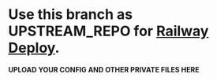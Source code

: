 # Use this branch as UPSTREAM_REPO for [Railway Deploy](https://github.com/Tamilupdates/KPS-Mirror/tree/railway).

**UPLOAD YOUR CONFIG AND OTHER PRIVATE FILES HERE**
